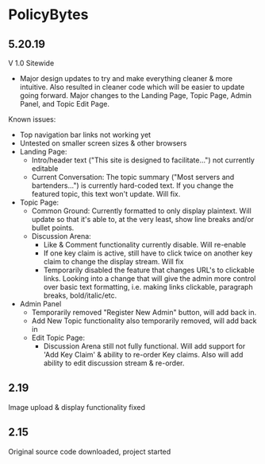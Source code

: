 # PolicyBytes



## 5.20.19
V 1.0
Sitewide
- Major design updates to try and make everything cleaner & more intuitive. Also resulted in cleaner code which will be easier to update going forward. Major changes to the Landing Page, Topic Page, Admin Panel, and Topic Edit Page.

Known issues:
- Top navigation bar links not working yet
- Untested on smaller screen sizes & other browsers
- Landing Page: 
    - Intro/header text ("This site is designed to facilitate...") not currently editable
    - Current Conversation: The topic summary ("Most servers and bartenders...") is currently hard-coded text. If you change the featured topic, this text won't update. Will fix.
- Topic Page:
    - Common Ground: Currently formatted to only display plaintext. Will update so that it's able to, at the very least, show line breaks and/or bullet points.
    - Discussion Arena: 
        - Like & Comment functionality currently disable. Will re-enable
        - If one key claim is active, still have to click twice on another key claim to change the display stream. Will fix
        - Temporarily disabled the feature that changes URL's to clickable links. Looking into a change that will give the admin more control over basic text formatting, i.e. making links clickable, paragraph breaks, bold/italic/etc.
- Admin Panel
    - Temporarily removed "Register New Admin" button, will add back in.
    - Add New Topic functionality also temporarily removed, will add back in
    - Edit Topic Page:
        - Discussion Arena still not fully functional. Will add support for 'Add Key Claim' & ability to re-order Key claims. Also will add ability to edit discussion stream & re-order.




## 2.19
Image upload & display functionality fixed

## 2.15
Original source code downloaded, project started